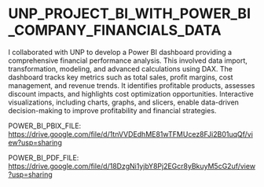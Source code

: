 # UNP_PROJECT_BI_WITH_POWER_BI_COMPANY_FINANCIALS_DATA

I collaborated with UNP to develop a Power BI dashboard providing a comprehensive financial performance analysis. This involved data import, transformation, modeling, and advanced calculations using DAX. The dashboard tracks key metrics such as total sales, profit margins, cost management, and revenue trends. It identifies profitable products, assesses discount impacts, and highlights cost optimization opportunities. Interactive visualizations, including charts, graphs, and slicers, enable data-driven decision-making to improve profitability and financial strategies.

POWER_BI_PBIX_FILE: https://drive.google.com/file/d/1tnVVDEdhME81wTFMUcez8FJi2B01uqQf/view?usp=sharing

POWER_BI_PDF_FILE: https://drive.google.com/file/d/18DzgNi1yjbY8Pj2EGcr8yBkuyM5cG2uf/view?usp=sharing
